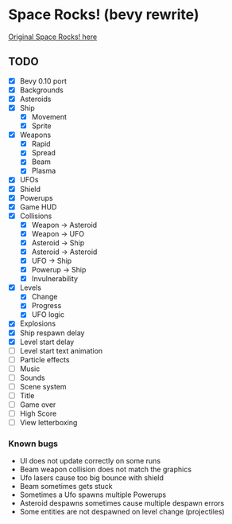 # Space Rocks! (bevy rewrite)

[Original Space Rocks! here](https://github.com/bzar/spacerocks)

## TODO

- [x] Bevy 0.10 port
- [x] Backgrounds
- [x] Asteroids
- [x] Ship
  - [x] Movement
  - [x] Sprite
- [x] Weapons
  - [x] Rapid
  - [x] Spread
  - [x] Beam
  - [x] Plasma
- [x] UFOs
- [x] Shield
- [x] Powerups
- [x] Game HUD
- [x] Collisions
  - [x] Weapon -> Asteroid
  - [x] Weapon -> UFO
  - [x] Asteroid -> Ship
  - [x] Asteroid -> Asteroid
  - [x] UFO -> Ship
  - [x] Powerup -> Ship
  - [x] Invulnerability
- [x] Levels
  - [x] Change
  - [x] Progress
  - [x] UFO logic
- [x] Explosions
- [x] Ship respawn delay
- [x] Level start delay
- [ ] Level start text animation
- [ ] Particle effects
- [ ] Music
- [ ] Sounds
- [ ] Scene system
- [ ] Title
- [ ] Game over
- [ ] High Score
- [ ] View letterboxing

### Known bugs

- UI does not update correctly on some runs
- Beam weapon collision does not match the graphics
- Ufo lasers cause too big bounce with shield
- Beam sometimes gets stuck
- Sometimes a Ufo spawns multiple Powerups
- Asteroid despawns sometimes cause multiple despawn errors
- Some entities are not despawned on level change (projectiles)
